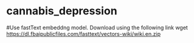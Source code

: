 # cannabis_depression
#Use fastText embeddng model. Download using the following link
wget https://dl.fbaipublicfiles.com/fasttext/vectors-wiki/wiki.en.zip

